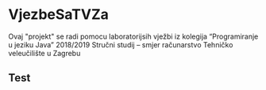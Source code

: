 # VjezbeSaTVZa
Ovaj "projekt" se radi pomocu laboratorijsih vježbi iz kolegija “Programiranje u jeziku Java” 2018/2019
  Stručni studij – smjer računarstvo
  Tehničko veleučilište u Zagrebu
  
  ## Test

